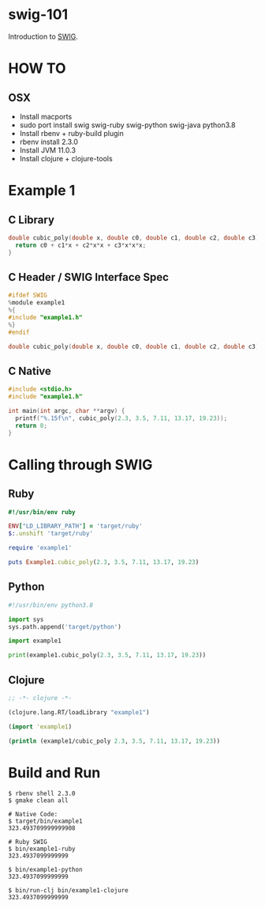 # swig-101

Introduction to [SWIG](http://www.swig.org/).

# HOW TO

## OSX

* Install macports
* sudo port install swig swig-ruby swig-python swig-java python3.8
* Install rbenv + ruby-build plugin
* rbenv install 2.3.0
* Install JVM 11.0.3
* Install clojure + clojure-tools

# Example 1

## C Library

``` C
double cubic_poly(double x, double c0, double c1, double c2, double c3) {
  return c0 + c1*x + c2*x*x + c3*x*x*x;
}
```

## C Header / SWIG Interface Spec

``` C
#ifdef SWIG
%module example1
%{
#include "example1.h"
%}
#endif

double cubic_poly(double x, double c0, double c1, double c2, double c3);
```

## C Native

``` C
#include <stdio.h>
#include "example1.h"

int main(int argc, char **argv) {
  printf("%.15f\n", cubic_poly(2.3, 3.5, 7.11, 13.17, 19.23));
  return 0;
}
```

# Calling through SWIG

## Ruby

``` Ruby
#!/usr/bin/env ruby

ENV["LD_LIBRARY_PATH"] = 'target/ruby'
$:.unshift 'target/ruby'

require 'example1'

puts Example1.cubic_poly(2.3, 3.5, 7.11, 13.17, 19.23)
```

## Python

``` Python
#!/usr/bin/env python3.8

import sys
sys.path.append('target/python')

import example1

print(example1.cubic_poly(2.3, 3.5, 7.11, 13.17, 19.23))
```

## Clojure

``` Clojure
;; -*- clojure -*-

(clojure.lang.RT/loadLibrary "example1")

(import 'example1)

(println (example1/cubic_poly 2.3, 3.5, 7.11, 13.17, 19.23))
```

# Build and Run

```
$ rbenv shell 2.3.0
$ gmake clean all

# Native Code:
$ target/bin/example1
323.493709999999908

# Ruby SWIG
$ bin/example1-ruby
323.4937099999999

$ bin/example1-python
323.4937099999999

$ bin/run-clj bin/example1-clojure
323.4937099999999
```
